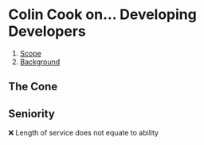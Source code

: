 # Colin Cook on... Developing Developers
1. [Scope](#scope)
2. [Background](#background)

## The Cone

## Seniority

❌ Length of service does not equate to ability